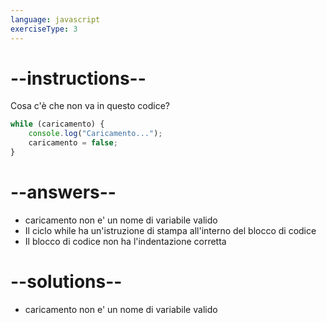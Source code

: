 ```yaml
---
language: javascript
exerciseType: 3
---
```


# --instructions--

Cosa c'è che non va in questo codice?
```javascript
while (caricamento) {
    console.log("Caricamento...");
    caricamento = false;
}
```

# --answers--

- caricamento non e' un nome di variabile valido
- Il ciclo while ha un'istruzione di stampa all'interno del blocco di codice
- Il blocco di codice non ha l'indentazione corretta

# --solutions--

- caricamento non e' un nome di variabile valido
